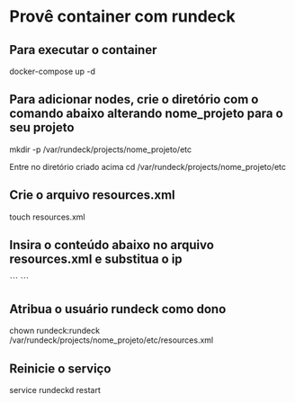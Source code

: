 # Provê container com rundeck

## Para executar o container
docker-compose up -d

## Para adicionar nodes, crie o diretório com o comando abaixo alterando nome_projeto para o seu projeto
mkdir -p /var/rundeck/projects/nome_projeto/etc

Entre no diretório criado acima
cd /var/rundeck/projects/nome_projeto/etc

## Crie o arquivo resources.xml
touch resources.xml

## Insira o conteúdo abaixo no arquivo resources.xml e substitua o ip
ˋˋˋ
<project>
<node name="my-node" hostname="10.0.0.25" osArch="amd64" osFamily="unix" osName="Linux" osVersion="3.11.10-03111015-generic" username="rundeck"/>
</project>
ˋˋˋ

## Atribua o usuário rundeck como dono
chown rundeck:rundeck /var/rundeck/projects/nome_projeto/etc/resources.xml

## Reinicie o serviço
service rundeckd restart



